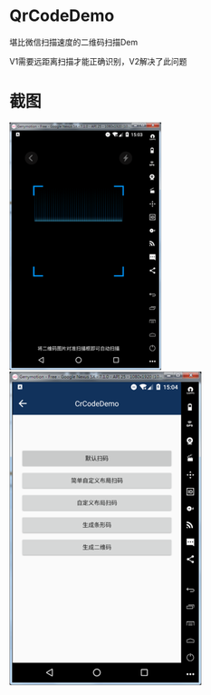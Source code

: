 # QrCodeDemo
堪比微信扫描速度的二维码扫描Dem

V1需要远距离扫描才能正确识别，V2解决了此问题
# 截图
![img_1](screenshot/qrcodedemo_1.png) ![img_2](screenshot/qrcodedemo_2.png)
